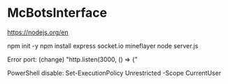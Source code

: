 # McBotsInterface
https://nodejs.org/en

npm init -y
npm install express socket.io mineflayer
node server.js

Error port: (change)
"http.listen(3000, () => {"

PowerShell disable:
Set-ExecutionPolicy Unrestricted -Scope CurrentUser
